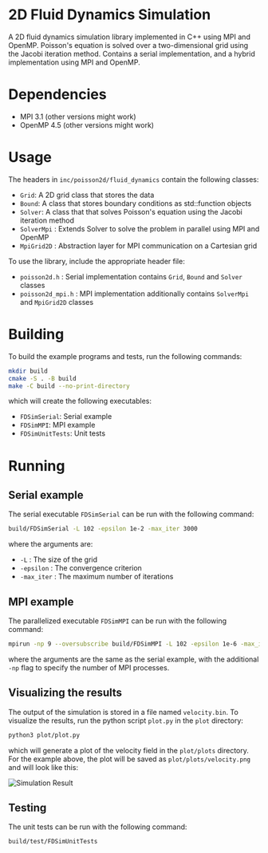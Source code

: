 # 2D Fluid Dynamics Simulation

A 2D fluid dynamics simulation library implemented in C++ using MPI and OpenMP. 
Poisson's equation is solved over a two-dimensional grid using the Jacobi iteration method.
Contains a serial implementation, and a hybrid implementation using MPI and OpenMP.

# Dependencies
- MPI 3.1 (other versions might work)
- OpenMP 4.5 (other versions might work)

# Usage

The headers in `inc/poisson2d/fluid_dynamics` contain the following classes:
- `Grid`: A 2D grid class that stores the data
- `Bound`: A class that stores boundary conditions as std::function objects
- `Solver`: A class that that solves Poisson's equation using the Jacobi iteration method
- `SolverMpi` : Extends Solver to solve the problem in parallel using MPI and OpenMP
- `MpiGrid2D` : Abstraction layer for MPI communication on a Cartesian grid

To use the library, include the appropriate header file:
- `poisson2d.h` : Serial implementation contains `Grid`, `Bound` and `Solver` classes
- `poisson2d_mpi.h` : MPI implementation additionally contains `SolverMpi` and `MpiGrid2D` classes

# Building

To build the example programs and tests, run the following commands:
```bash
mkdir build
cmake -S . -B build
make -C build --no-print-directory
```
which will create the following executables:
- `FDSimSerial`: Serial example
- `FDSimMPI`: MPI example
- `FDSimUnitTests`: Unit tests

# Running

## Serial example

The serial executable `FDSimSerial` can be run with the following command:
```bash
build/FDSimSerial -L 102 -epsilon 1e-2 -max_iter 3000
```
where the arguments are:
- `-L` : The size of the grid
- `-epsilon` : The convergence criterion
- `-max_iter` : The maximum number of iterations

## MPI example

The parallelized executable `FDSimMPI` can be run with the following command:
```bash
mpirun -np 9 --oversubscribe build/FDSimMPI -L 102 -epsilon 1e-6 -max_iter 10000
```
where the arguments are the same as the serial example, with the additional `-np` flag to specify the number of MPI processes.

## Visualizing the results

The output of the simulation is stored in a file named `velocity.bin`. To visualize the results, run the python script `plot.py` in the `plot` directory:
```bash
python3 plot/plot.py
```
which will generate a plot of the velocity field in the `plot/plots` directory. For the example above, the plot will be saved as `plot/plots/velocity.png` and will look like this:

![Simulation Result](https://github.com/SombkeMaximilian/fluid-dynamics-simulation/blob/main/img/velocity.png)

## Testing

The unit tests can be run with the following command:
```bash
build/test/FDSimUnitTests
```
